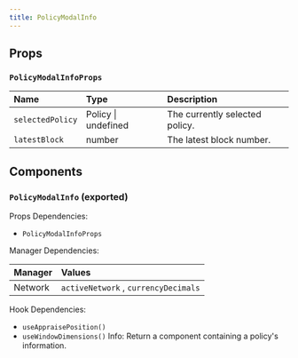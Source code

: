 ```yaml
---
title: PolicyModalInfo
---
```


## Props

### `PolicyModalInfoProps`

| Name | Type | Description                                                          |
| :--- | :--- | :------------------------------------------------------------------- |
| `selectedPolicy` | Policy \| undefined | The currently selected policy.
| `latestBlock` | number | The latest block number.

## Components

### `PolicyModalInfo` (exported)

Props Dependencies:

- `PolicyModalInfoProps`

Manager Dependencies:

| Manager | Values                                                          |
| :--- | :------------------------------------------------------------------- |
| Network | `activeNetwork` , `currencyDecimals`

Hook Dependencies:
- `useAppraisePosition()`
- `useWindowDimensions()`
Info: Return a component containing a policy's information.